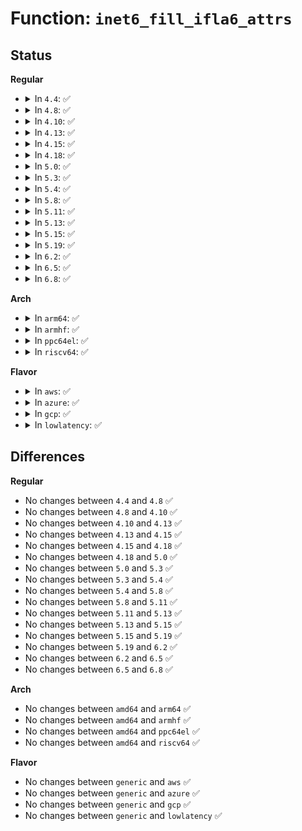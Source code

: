 # Function: <code>inet6_fill_ifla6_attrs</code>

## Status
<b>Regular</b>
<ul>
<li>
<details>
<summary>In <code>4.4</code>: ✅</summary>

```c
int inet6_fill_ifla6_attrs(struct sk_buff *skb, struct inet6_dev *idev, u32 ext_filter_mask);
```

**Collision:** Unique Static

**Inline:** No

**Transformation:** False

**Instances:**

```
In net/ipv6/addrconf.c (ffffffff817cacb0)
Location: net/ipv6/addrconf.c:4758
Inline: False
Direct callers:
  - net/ipv6/addrconf.c:inet6_fill_link_af
  - net/ipv6/addrconf.c:inet6_fill_ifinfo
```
**Symbols:**

```
ffffffff817cacb0-ffffffff817cb0dc: inet6_fill_ifla6_attrs (STB_LOCAL)
```
</details>
</li>
<li>
<details>
<summary>In <code>4.8</code>: ✅</summary>

```c
int inet6_fill_ifla6_attrs(struct sk_buff *skb, struct inet6_dev *idev, u32 ext_filter_mask);
```

**Collision:** Unique Static

**Inline:** No

**Transformation:** False

**Instances:**

```
In net/ipv6/addrconf.c (ffffffff81837eb0)
Location: net/ipv6/addrconf.c:5013
Inline: False
Direct callers:
  - net/ipv6/addrconf.c:inet6_fill_ifinfo
  - net/ipv6/addrconf.c:inet6_fill_link_af
```
**Symbols:**

```
ffffffff81837eb0-ffffffff81838306: inet6_fill_ifla6_attrs (STB_LOCAL)
```
</details>
</li>
<li>
<details>
<summary>In <code>4.10</code>: ✅</summary>

```c
int inet6_fill_ifla6_attrs(struct sk_buff *skb, struct inet6_dev *idev, u32 ext_filter_mask);
```

**Collision:** Unique Static

**Inline:** No

**Transformation:** False

**Instances:**

```
In net/ipv6/addrconf.c (ffffffff818696d0)
Location: net/ipv6/addrconf.c:5063
Inline: False
Direct callers:
  - net/ipv6/addrconf.c:inet6_fill_ifinfo
  - net/ipv6/addrconf.c:inet6_fill_link_af
```
**Symbols:**

```
ffffffff818696d0-ffffffff81869b64: inet6_fill_ifla6_attrs (STB_LOCAL)
```
</details>
</li>
<li>
<details>
<summary>In <code>4.13</code>: ✅</summary>

```c
int inet6_fill_ifla6_attrs(struct sk_buff *skb, struct inet6_dev *idev, u32 ext_filter_mask);
```

**Collision:** Unique Static

**Inline:** No

**Transformation:** False

**Instances:**

```
In net/ipv6/addrconf.c (ffffffff8188db60)
Location: net/ipv6/addrconf.c:5153
Inline: False
Direct callers:
  - net/ipv6/addrconf.c:inet6_fill_ifinfo
  - net/ipv6/addrconf.c:inet6_fill_link_af
```
**Symbols:**

```
ffffffff8188db60-ffffffff8188e01d: inet6_fill_ifla6_attrs (STB_LOCAL)
```
</details>
</li>
<li>
<details>
<summary>In <code>4.15</code>: ✅</summary>

```c
int inet6_fill_ifla6_attrs(struct sk_buff *skb, struct inet6_dev *idev, u32 ext_filter_mask);
```

**Collision:** Unique Static

**Inline:** No

**Transformation:** False

**Instances:**

```
In net/ipv6/addrconf.c (ffffffff8190ebe0)
Location: net/ipv6/addrconf.c:5159
Inline: False
Direct callers:
  - net/ipv6/addrconf.c:inet6_fill_ifinfo
  - net/ipv6/addrconf.c:inet6_fill_link_af
```
**Symbols:**

```
ffffffff8190ebe0-ffffffff8190f0ab: inet6_fill_ifla6_attrs (STB_LOCAL)
```
</details>
</li>
<li>
<details>
<summary>In <code>4.18</code>: ✅</summary>

```c
int inet6_fill_ifla6_attrs(struct sk_buff *skb, struct inet6_dev *idev, u32 ext_filter_mask);
```

**Collision:** Unique Static

**Inline:** No

**Transformation:** False

**Instances:**

```
In net/ipv6/addrconf.c (ffffffff81965d00)
Location: net/ipv6/addrconf.c:5278
Inline: False
Direct callers:
  - net/ipv6/addrconf.c:inet6_fill_ifinfo
  - net/ipv6/addrconf.c:inet6_fill_link_af
```
**Symbols:**

```
ffffffff81965d00-ffffffff819661c7: inet6_fill_ifla6_attrs (STB_LOCAL)
```
</details>
</li>
<li>
<details>
<summary>In <code>5.0</code>: ✅</summary>

```c
int inet6_fill_ifla6_attrs(struct sk_buff *skb, struct inet6_dev *idev, u32 ext_filter_mask);
```

**Collision:** Unique Static

**Inline:** No

**Transformation:** False

**Instances:**

```
In net/ipv6/addrconf.c (ffffffff8199b170)
Location: net/ipv6/addrconf.c:5437
Inline: False
Direct callers:
  - net/ipv6/addrconf.c:inet6_fill_ifinfo
  - net/ipv6/addrconf.c:inet6_fill_link_af
```
**Symbols:**

```
ffffffff8199b170-ffffffff8199b637: inet6_fill_ifla6_attrs (STB_LOCAL)
```
</details>
</li>
<li>
<details>
<summary>In <code>5.3</code>: ✅</summary>

```c
int inet6_fill_ifla6_attrs(struct sk_buff *skb, struct inet6_dev *idev, u32 ext_filter_mask);
```

**Collision:** Unique Static

**Inline:** No

**Transformation:** False

**Instances:**

```
In net/ipv6/addrconf.c (ffffffff81a070a0)
Location: net/ipv6/addrconf.c:5518
Inline: False
Direct callers:
  - net/ipv6/addrconf.c:inet6_fill_ifinfo
  - net/ipv6/addrconf.c:inet6_fill_link_af
```
**Symbols:**

```
ffffffff81a070a0-ffffffff81a07567: inet6_fill_ifla6_attrs (STB_LOCAL)
```
</details>
</li>
<li>
<details>
<summary>In <code>5.4</code>: ✅</summary>

```c
int inet6_fill_ifla6_attrs(struct sk_buff *skb, struct inet6_dev *idev, u32 ext_filter_mask);
```

**Collision:** Unique Static

**Inline:** No

**Transformation:** False

**Instances:**

```
In net/ipv6/addrconf.c (ffffffff81a3dc10)
Location: net/ipv6/addrconf.c:5547
Inline: False
Direct callers:
  - net/ipv6/addrconf.c:inet6_fill_ifinfo
  - net/ipv6/addrconf.c:inet6_fill_link_af
```
**Symbols:**

```
ffffffff81a3dc10-ffffffff81a3e0d7: inet6_fill_ifla6_attrs (STB_LOCAL)
```
</details>
</li>
<li>
<details>
<summary>In <code>5.8</code>: ✅</summary>

```c
int inet6_fill_ifla6_attrs(struct sk_buff *skb, struct inet6_dev *idev, u32 ext_filter_mask);
```

**Collision:** Unique Static

**Inline:** No

**Transformation:** False

**Instances:**

```
In net/ipv6/addrconf.c (ffffffff81b336b0)
Location: net/ipv6/addrconf.c:5565
Inline: False
Direct callers:
  - net/ipv6/addrconf.c:inet6_fill_ifinfo
  - net/ipv6/addrconf.c:inet6_fill_link_af
```
**Symbols:**

```
ffffffff81b336b0-ffffffff81b338fc: inet6_fill_ifla6_attrs (STB_LOCAL)
```
</details>
</li>
<li>
<details>
<summary>In <code>5.11</code>: ✅</summary>

```c
int inet6_fill_ifla6_attrs(struct sk_buff *skb, struct inet6_dev *idev, u32 ext_filter_mask);
```

**Collision:** Unique Static

**Inline:** No

**Transformation:** False

**Instances:**

```
In net/ipv6/addrconf.c (ffffffff81b41ff0)
Location: net/ipv6/addrconf.c:5596
Inline: False
Direct callers:
  - net/ipv6/addrconf.c:inet6_fill_ifinfo
  - net/ipv6/addrconf.c:inet6_fill_link_af
```
**Symbols:**

```
ffffffff81b41ff0-ffffffff81b4223c: inet6_fill_ifla6_attrs (STB_LOCAL)
```
</details>
</li>
<li>
<details>
<summary>In <code>5.13</code>: ✅</summary>

```c
int inet6_fill_ifla6_attrs(struct sk_buff *skb, struct inet6_dev *idev, u32 ext_filter_mask);
```

**Collision:** Unique Static

**Inline:** No

**Transformation:** False

**Instances:**

```
In net/ipv6/addrconf.c (ffffffff81b2fce0)
Location: net/ipv6/addrconf.c:5604
Inline: False
Direct callers:
  - net/ipv6/addrconf.c:inet6_fill_ifinfo
  - net/ipv6/addrconf.c:inet6_fill_link_af
```
**Symbols:**

```
ffffffff81b2fce0-ffffffff81b301bd: inet6_fill_ifla6_attrs (STB_LOCAL)
```
</details>
</li>
<li>
<details>
<summary>In <code>5.15</code>: ✅</summary>

```c
int inet6_fill_ifla6_attrs(struct sk_buff *skb, struct inet6_dev *idev, u32 ext_filter_mask);
```

**Collision:** Unique Static

**Inline:** No

**Transformation:** False

**Instances:**

```
In net/ipv6/addrconf.c (ffffffff81bf60a0)
Location: net/ipv6/addrconf.c:5643
Inline: False
Direct callers:
  - net/ipv6/addrconf.c:inet6_fill_ifinfo
  - net/ipv6/addrconf.c:inet6_fill_link_af
```
**Symbols:**

```
ffffffff81bf60a0-ffffffff81bf65d7: inet6_fill_ifla6_attrs (STB_LOCAL)
```
</details>
</li>
<li>
<details>
<summary>In <code>5.19</code>: ✅</summary>

```c
int inet6_fill_ifla6_attrs(struct sk_buff *skb, struct inet6_dev *idev, u32 ext_filter_mask);
```

**Collision:** Unique Static

**Inline:** No

**Transformation:** False

**Instances:**

```
In net/ipv6/addrconf.c (ffffffff81d8f350)
Location: net/ipv6/addrconf.c:5662
Inline: False
Direct callers:
  - net/ipv6/addrconf.c:inet6_fill_ifinfo
  - net/ipv6/addrconf.c:inet6_fill_link_af
```
**Symbols:**

```
ffffffff81d8f350-ffffffff81d8f8be: inet6_fill_ifla6_attrs (STB_LOCAL)
```
</details>
</li>
<li>
<details>
<summary>In <code>6.2</code>: ✅</summary>

```c
int inet6_fill_ifla6_attrs(struct sk_buff *skb, struct inet6_dev *idev, u32 ext_filter_mask);
```

**Collision:** Unique Static

**Inline:** No

**Transformation:** False

**Instances:**

```
In net/ipv6/addrconf.c (ffffffff81f5d570)
Location: net/ipv6/addrconf.c:5675
Inline: False
Direct callers:
  - net/ipv6/addrconf.c:inet6_fill_ifinfo
  - net/ipv6/addrconf.c:inet6_fill_link_af
```
**Symbols:**

```
ffffffff81f5d570-ffffffff81f5dade: inet6_fill_ifla6_attrs (STB_LOCAL)
```
</details>
</li>
<li>
<details>
<summary>In <code>6.5</code>: ✅</summary>

```c
int inet6_fill_ifla6_attrs(struct sk_buff *skb, struct inet6_dev *idev, u32 ext_filter_mask);
```

**Collision:** Unique Static

**Inline:** No

**Transformation:** False

**Instances:**

```
In net/ipv6/addrconf.c (ffffffff81fbd270)
Location: net/ipv6/addrconf.c:5681
Inline: False
Direct callers:
  - net/ipv6/addrconf.c:inet6_fill_ifinfo
  - net/ipv6/addrconf.c:inet6_fill_link_af
```
**Symbols:**

```
ffffffff81fbd270-ffffffff81fbd7de: inet6_fill_ifla6_attrs (STB_LOCAL)
```
</details>
</li>
<li>
<details>
<summary>In <code>6.8</code>: ✅</summary>

```c
int inet6_fill_ifla6_attrs(struct sk_buff *skb, struct inet6_dev *idev, u32 ext_filter_mask);
```

**Collision:** Unique Static

**Inline:** No

**Transformation:** False

**Instances:**

```
In net/ipv6/addrconf.c (ffffffff8208a6a0)
Location: net/ipv6/addrconf.c:5738
Inline: False
Direct callers:
  - net/ipv6/addrconf.c:inet6_fill_ifinfo
  - net/ipv6/addrconf.c:inet6_fill_link_af
```
**Symbols:**

```
ffffffff8208a6a0-ffffffff8208ac26: inet6_fill_ifla6_attrs (STB_LOCAL)
```
</details>
</li>
</ul>
<b>Arch</b>
<ul>
<li>
<details>
<summary>In <code>arm64</code>: ✅</summary>

```c
int inet6_fill_ifla6_attrs(struct sk_buff *skb, struct inet6_dev *idev, u32 ext_filter_mask);
```

**Collision:** Unique Static

**Inline:** No

**Transformation:** False

**Instances:**

```
In net/ipv6/addrconf.c (ffff800010d021c0)
Location: net/ipv6/addrconf.c:5547
Inline: False
Direct callers:
  - net/ipv6/addrconf.c:inet6_fill_ifinfo
  - net/ipv6/addrconf.c:inet6_fill_link_af
```
**Symbols:**

```
ffff800010d021c0-ffff800010d0261c: inet6_fill_ifla6_attrs (STB_LOCAL)
```
</details>
</li>
<li>
<details>
<summary>In <code>armhf</code>: ✅</summary>

```c
int inet6_fill_ifla6_attrs(struct sk_buff *skb, struct inet6_dev *idev, u32 ext_filter_mask);
```

**Collision:** Unique Static

**Inline:** No

**Transformation:** False

**Instances:**

```
In net/ipv6/addrconf.c (c0e07540)
Location: net/ipv6/addrconf.c:5547
Inline: False
Direct callers:
  - net/ipv6/addrconf.c:inet6_fill_ifinfo
  - net/ipv6/addrconf.c:inet6_fill_link_af
```
**Symbols:**

```
c0e07540-c0e07920: inet6_fill_ifla6_attrs (STB_LOCAL)
```
</details>
</li>
<li>
<details>
<summary>In <code>ppc64el</code>: ✅</summary>

```c
int inet6_fill_ifla6_attrs(struct sk_buff *skb, struct inet6_dev *idev, u32 ext_filter_mask);
```

**Collision:** Unique Static

**Inline:** No

**Transformation:** False

**Instances:**

```
In net/ipv6/addrconf.c (c000000000e280a0)
Location: net/ipv6/addrconf.c:5547
Inline: False
Direct callers:
  - net/ipv6/addrconf.c:inet6_fill_ifinfo
  - net/ipv6/addrconf.c:inet6_fill_link_af
```
**Symbols:**

```
c000000000e280a0-c000000000e28528: inet6_fill_ifla6_attrs (STB_LOCAL)
```
</details>
</li>
<li>
<details>
<summary>In <code>riscv64</code>: ✅</summary>

```c
int inet6_fill_ifla6_attrs(struct sk_buff *skb, struct inet6_dev *idev, u32 ext_filter_mask);
```

**Collision:** Unique Static

**Inline:** No

**Transformation:** False

**Instances:**

```
In net/ipv6/addrconf.c (ffffffe00084963a)
Location: net/ipv6/addrconf.c:5547
Inline: False
Direct callers:
  - net/ipv6/addrconf.c:inet6_fill_ifinfo
  - net/ipv6/addrconf.c:inet6_fill_link_af
```
**Symbols:**

```
ffffffe00084963a-ffffffe000849a14: inet6_fill_ifla6_attrs (STB_LOCAL)
```
</details>
</li>
</ul>
<b>Flavor</b>
<ul>
<li>
<details>
<summary>In <code>aws</code>: ✅</summary>

```c
int inet6_fill_ifla6_attrs(struct sk_buff *skb, struct inet6_dev *idev, u32 ext_filter_mask);
```

**Collision:** Unique Static

**Inline:** No

**Transformation:** False

**Instances:**

```
In net/ipv6/addrconf.c (ffffffff819dd2a0)
Location: net/ipv6/addrconf.c:5547
Inline: False
Direct callers:
  - net/ipv6/addrconf.c:inet6_fill_ifinfo
  - net/ipv6/addrconf.c:inet6_fill_link_af
```
**Symbols:**

```
ffffffff819dd2a0-ffffffff819dd767: inet6_fill_ifla6_attrs (STB_LOCAL)
```
</details>
</li>
<li>
<details>
<summary>In <code>azure</code>: ✅</summary>

```c
int inet6_fill_ifla6_attrs(struct sk_buff *skb, struct inet6_dev *idev, u32 ext_filter_mask);
```

**Collision:** Unique Static

**Inline:** No

**Transformation:** False

**Instances:**

```
In net/ipv6/addrconf.c (ffffffff8199a060)
Location: net/ipv6/addrconf.c:5547
Inline: False
Direct callers:
  - net/ipv6/addrconf.c:inet6_fill_ifinfo
  - net/ipv6/addrconf.c:inet6_fill_link_af
```
**Symbols:**

```
ffffffff8199a060-ffffffff8199a527: inet6_fill_ifla6_attrs (STB_LOCAL)
```
</details>
</li>
<li>
<details>
<summary>In <code>gcp</code>: ✅</summary>

```c
int inet6_fill_ifla6_attrs(struct sk_buff *skb, struct inet6_dev *idev, u32 ext_filter_mask);
```

**Collision:** Unique Static

**Inline:** No

**Transformation:** False

**Instances:**

```
In net/ipv6/addrconf.c (ffffffff81a47d20)
Location: net/ipv6/addrconf.c:5547
Inline: False
Direct callers:
  - net/ipv6/addrconf.c:inet6_fill_ifinfo
  - net/ipv6/addrconf.c:inet6_fill_link_af
```
**Symbols:**

```
ffffffff81a47d20-ffffffff81a481e7: inet6_fill_ifla6_attrs (STB_LOCAL)
```
</details>
</li>
<li>
<details>
<summary>In <code>lowlatency</code>: ✅</summary>

```c
int inet6_fill_ifla6_attrs(struct sk_buff *skb, struct inet6_dev *idev, u32 ext_filter_mask);
```

**Collision:** Unique Static

**Inline:** No

**Transformation:** False

**Instances:**

```
In net/ipv6/addrconf.c (ffffffff81a53c50)
Location: net/ipv6/addrconf.c:5547
Inline: False
Direct callers:
  - net/ipv6/addrconf.c:inet6_fill_ifinfo
  - net/ipv6/addrconf.c:inet6_fill_link_af
```
**Symbols:**

```
ffffffff81a53c50-ffffffff81a54118: inet6_fill_ifla6_attrs (STB_LOCAL)
```
</details>
</li>
</ul>

## Differences
<b>Regular</b>
<ul>
<li>
No changes between <code>4.4</code> and <code>4.8</code> ✅
</li>
<li>
No changes between <code>4.8</code> and <code>4.10</code> ✅
</li>
<li>
No changes between <code>4.10</code> and <code>4.13</code> ✅
</li>
<li>
No changes between <code>4.13</code> and <code>4.15</code> ✅
</li>
<li>
No changes between <code>4.15</code> and <code>4.18</code> ✅
</li>
<li>
No changes between <code>4.18</code> and <code>5.0</code> ✅
</li>
<li>
No changes between <code>5.0</code> and <code>5.3</code> ✅
</li>
<li>
No changes between <code>5.3</code> and <code>5.4</code> ✅
</li>
<li>
No changes between <code>5.4</code> and <code>5.8</code> ✅
</li>
<li>
No changes between <code>5.8</code> and <code>5.11</code> ✅
</li>
<li>
No changes between <code>5.11</code> and <code>5.13</code> ✅
</li>
<li>
No changes between <code>5.13</code> and <code>5.15</code> ✅
</li>
<li>
No changes between <code>5.15</code> and <code>5.19</code> ✅
</li>
<li>
No changes between <code>5.19</code> and <code>6.2</code> ✅
</li>
<li>
No changes between <code>6.2</code> and <code>6.5</code> ✅
</li>
<li>
No changes between <code>6.5</code> and <code>6.8</code> ✅
</li>
</ul>
<b>Arch</b>
<ul>
<li>
No changes between <code>amd64</code> and <code>arm64</code> ✅
</li>
<li>
No changes between <code>amd64</code> and <code>armhf</code> ✅
</li>
<li>
No changes between <code>amd64</code> and <code>ppc64el</code> ✅
</li>
<li>
No changes between <code>amd64</code> and <code>riscv64</code> ✅
</li>
</ul>
<b>Flavor</b>
<ul>
<li>
No changes between <code>generic</code> and <code>aws</code> ✅
</li>
<li>
No changes between <code>generic</code> and <code>azure</code> ✅
</li>
<li>
No changes between <code>generic</code> and <code>gcp</code> ✅
</li>
<li>
No changes between <code>generic</code> and <code>lowlatency</code> ✅
</li>
</ul>
